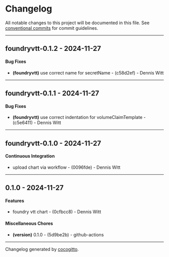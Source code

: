 # Changelog
All notable changes to this project will be documented in this file. See [conventional commits](https://www.conventionalcommits.org/) for commit guidelines.

- - -
## foundryvtt-0.1.2 - 2024-11-27
#### Bug Fixes
- **(foundryvtt)** use correct name for secretName - (c58d2ef) - Dennis Witt

- - -

## foundryvtt-0.1.1 - 2024-11-27
#### Bug Fixes
- **(foundryvtt)** use correct indentation for volumeClaimTemplate - (c5e6411) - Dennis Witt

- - -

## foundryvtt-0.1.0 - 2024-11-27
#### Continuous Integration
- upload chart via workflow - (0096fde) - Dennis Witt

- - -

## 0.1.0 - 2024-11-27
#### Features
- foundry vtt chart - (0cfbcc8) - Dennis Witt
#### Miscellaneous Chores
- **(version)** 0.1.0 - (5d9be2b) - github-actions

- - -

Changelog generated by [cocogitto](https://github.com/cocogitto/cocogitto).